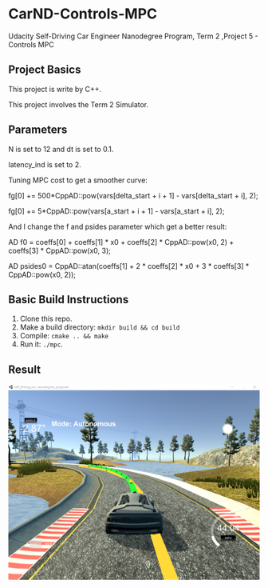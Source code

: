 # CarND-Controls-MPC
Udacity Self-Driving Car Engineer Nanodegree Program, Term 2 ,Project 5 - Controls MPC

## Project Basics
This project is write by C++.

This project involves the Term 2 Simulator.

## Parameters

N is set to 12 and dt is set to 0.1.

latency_ind is set to 2.

Tuning MPC cost to get a smoother curve:

 fg[0] += 500*CppAD::pow(vars[delta_start + i + 1] - vars[delta_start + i], 2);

 fg[0] += 5*CppAD::pow(vars[a_start + i + 1] - vars[a_start + i], 2);

 And I change the f and psides parameter which get a better result:

 AD<double> f0 = coeffs[0] + coeffs[1] * x0 + coeffs[2] * CppAD::pow(x0, 2) + coeffs[3] * CppAD::pow(x0, 3);

 AD<double> psides0 = CppAD::atan(coeffs[1] + 2 * coeffs[2] * x0 + 3 * coeffs[3] * CppAD::pow(x0, 2));



## Basic Build Instructions

1. Clone this repo.
2. Make a build directory: `mkdir build && cd build`
3. Compile: `cmake .. && make`
4. Run it: `./mpc`. 

## Result
![result](result_img/result.png)